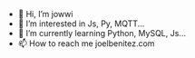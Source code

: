 - 👋 Hi, I’m jowwi
- 👀 I’m interested in Js, Py, MQTT...
- 🌱 I’m currently learning Python, MySQL, Js...
- 📫 How to reach me joelbenitez.com
